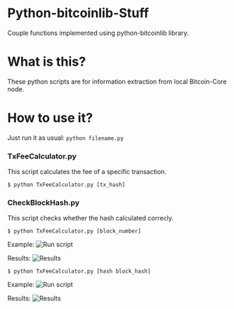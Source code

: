 # Python-bitcoinlib-Stuff
Couple functions implemented using python-bitcoinlib library.

# What is this?
These python scripts are for information extraction from local Bitcoin-Core node.

# How to use it?
Just run it as usual: `python filename.py`

### TxFeeCalculator.py
This script calculates the fee of a specific transaction.

`$ python TxFeeCalculator.py [tx_hash]`

### CheckBlockHash.py
This script checks whether the hash calculated correcly.

`$ python TxFeeCalculator.py [block_number]`

Example: ![Run script](https://i.gyazo.com/dec7ab02eae55978e0b28df0f613a0b1.png)

Results: ![Results](https://i.gyazo.com/50a33a6c02ea7e2e34b4f69a82dac648.png)

`$ python TxFeeCalculator.py [hash block_hash]`

Example: ![Run script](https://i.gyazo.com/7f9c307755a92aaa0feecb7378ea6a6c.png)

Results: ![Results](https://i.gyazo.com/73ae47e3844cf9ab85e5532e6231618b.png)
